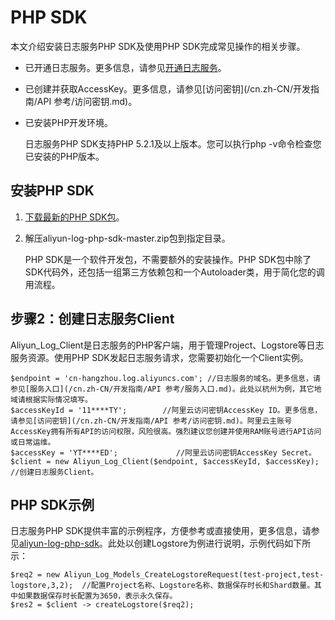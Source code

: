 # PHP SDK

本文介绍安装日志服务PHP SDK及使用PHP SDK完成常见操作的相关步骤。

-   已开通日志服务。更多信息，请参见[开通日志服务](https://www.aliyun.com/product/sls?spm=5176.7933691.J_8058803260.20.3eeb2a665LA0eU)。
-   已创建并获取AccessKey。更多信息，请参见[访问密钥](/cn.zh-CN/开发指南/API 参考/访问密钥.md)。
-   已安装PHP开发环境。

    日志服务PHP SDK支持PHP 5.2.1及以上版本。您可以执行php -v命令检查您已安装的PHP版本。


## 安装PHP SDK

1.  [下载最新的PHP SDK包](https://github.com/aliyun/aliyun-log-php-sdk)。

2.  解压aliyun-log-php-sdk-master.zip包到指定目录。

    PHP SDK是一个软件开发包，不需要额外的安装操作。PHP SDK包中除了SDK代码外，还包括一组第三方依赖包和一个Autoloader类，用于简化您的调用流程。


## 步骤2：创建日志服务Client

Aliyun\_Log\_Client是日志服务的PHP客户端，用于管理Project、Logstore等日志服务资源。使用PHP SDK发起日志服务请求，您需要初始化一个Client实例。

```
$endpoint = 'cn-hangzhou.log.aliyuncs.com'; //日志服务的域名。更多信息，请参见[服务入口](/cn.zh-CN/开发指南/API 参考/服务入口.md)。此处以杭州为例，其它地域请根据实际情况填写。
$accessKeyId = '11****TY';        //阿里云访问密钥AccessKey ID。更多信息，请参见[访问密钥](/cn.zh-CN/开发指南/API 参考/访问密钥.md)。阿里云主账号AccessKey拥有所有API的访问权限，风险很高。强烈建议您创建并使用RAM账号进行API访问或日常运维。
$accessKey = 'YT****ED';             //阿里云访问密钥AccessKey Secret。
$client = new Aliyun_Log_Client($endpoint, $accessKeyId, $accessKey);  //创建日志服务Client。
```

## PHP SDK示例

日志服务PHP SDK提供丰富的示例程序，方便参考或直接使用，更多信息，请参见[aliyun-log-php-sdk](https://github.com/aliyun/aliyun-log-php-sdk)。此处以创建Logstore为例进行说明，示例代码如下所示：

```
$req2 = new Aliyun_Log_Models_CreateLogstoreRequest(test-project,test-logstore,3,2);  //配置Project名称、Logstore名称、数据保存时长和Shard数量。其中如果数据保存时长配置为3650，表示永久保存。
$res2 = $client -> createLogstore($req2);
```

